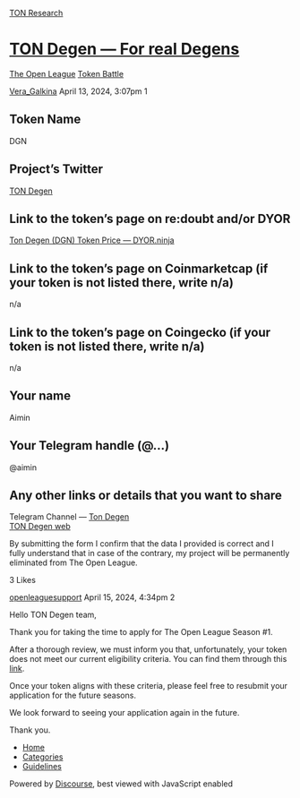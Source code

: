 [TON Research](/)

# [TON Degen — For real Degens](/t/ton-degen-for-real-degens/11228)

[The Open League](/c/the-open-league/token-leaderboard/57)  [Token Battle](/c/the-open-league/token-leaderboard/57) 

    

[Vera\_Galkina](https://tonresear.ch/u/Vera_Galkina)  April 13, 2024, 3:07pm  1

## [](#token-name-1)Token Name

DGN

## [](#projects-twitter-2)Project’s Twitter

[TON Degen](https://x.com/tondgn)

## [](#link-to-the-tokens-page-on-redoubt-andor-dyor-3)Link to the token’s page on re:doubt and/or DYOR

[Ton Degen (DGN) Token Price — DYOR.ninja](https://dyor.io/ru/token/EQAaJybAsdcXbeW_PsrQZElZWE4x8mLkL9s58kIc0OtpCWFO)

## [](#link-to-the-tokens-page-on-coinmarketcap-if-your-token-is-not-listed-there-write-na-4)Link to the token’s page on Coinmarketcap (if your token is not listed there, write n/a)

n/a

## [](#link-to-the-tokens-page-on-coingecko-if-your-token-is-not-listed-there-write-na-5)Link to the token’s page on Coingecko (if your token is not listed there, write n/a)

n/a

## [](#your-name-6)Your name

Aimin

## [](#your-telegram-handle-7)Your Telegram handle (@…)

@aimin

## [](#any-other-links-or-details-that-you-want-to-share-8)Any other links or details that you want to share

Telegram Channel — [Ton Degen](https://t.me/tondgn)  
[TON Degen web](https://tondgn.xyz/)

By submitting the form I confirm that the data I provided is correct and I fully understand that in case of the contrary, my project will be permanently eliminated from The Open League.

  3 Likes

[openleaguesupport](https://tonresear.ch/u/openleaguesupport) April 15, 2024, 4:34pm  2

Hello TON Degen team,

Thank you for taking the time to apply for The Open League Season #1.

After a thorough review, we must inform you that, unfortunately, your token does not meet our current eligibility criteria. You can find them through this [link](https://tonresear.ch/t/about-the-memecoin-leaderboard-category/1276).

Once your token aligns with these criteria, please feel free to resubmit your application for the future seasons.

We look forward to seeing your application again in the future.

Thank you.

 

*   [Home](/)
*   [Categories](/categories)
*   [Guidelines](/guidelines)

Powered by [Discourse](https://www.discourse.org), best viewed with JavaScript enabled
